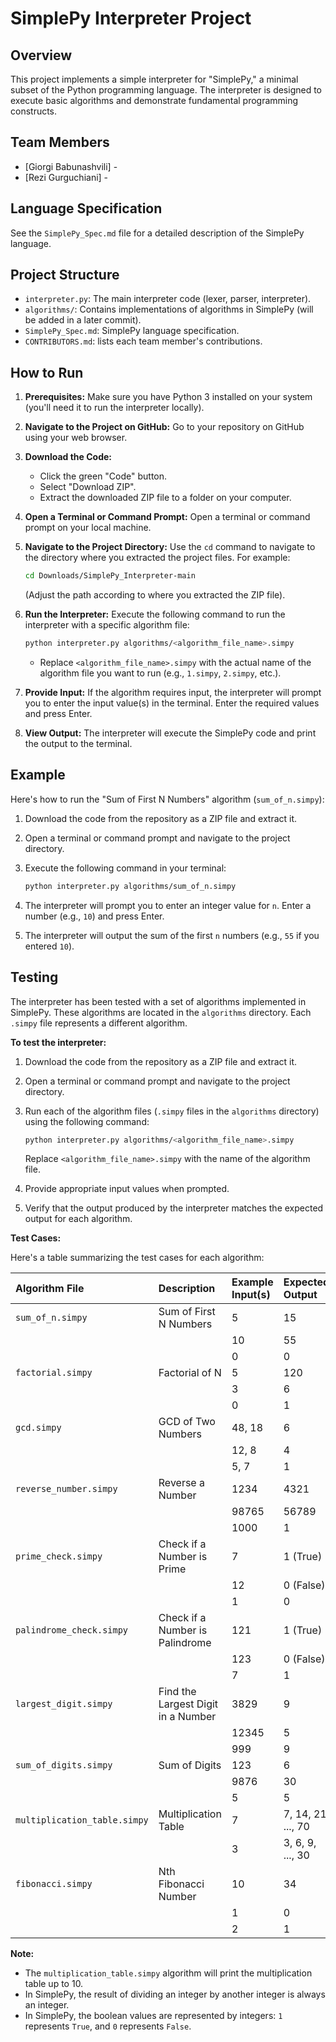 # SimplePy Interpreter Project

## Overview

This project implements a simple interpreter for "SimplePy," a minimal subset of the Python programming language. The interpreter is designed to execute basic algorithms and demonstrate fundamental programming constructs.

## Team Members

- [Giorgi Babunashvili] -
- [Rezi Gurguchiani] - 


## Language Specification

See the `SimplePy_Spec.md` file for a detailed description of the SimplePy language.

## Project Structure

*   `interpreter.py`: The main interpreter code (lexer, parser, interpreter).
*   `algorithms/`: Contains implementations of algorithms in SimplePy (will be added in a later commit).
* `SimplePy_Spec.md`: SimplePy language specification.
* `CONTRIBUTORS.md`: lists each team member's contributions.

## How to Run

1. **Prerequisites:** Make sure you have Python 3 installed on your system (you'll need it to run the interpreter locally).
2. **Navigate to the Project on GitHub:** Go to your repository on GitHub using your web browser.
3. **Download the Code:**
    *   Click the green "Code" button.
    *   Select "Download ZIP".
    *   Extract the downloaded ZIP file to a folder on your computer.
4. **Open a Terminal or Command Prompt:** Open a terminal or command prompt on your local machine.
5. **Navigate to the Project Directory:** Use the `cd` command to navigate to the directory where you extracted the project files. For example:

    ```bash
    cd Downloads/SimplePy_Interpreter-main 
    ```

    (Adjust the path according to where you extracted the ZIP file).
6. **Run the Interpreter:** Execute the following command to run the interpreter with a specific algorithm file:

    ```bash
    python interpreter.py algorithms/<algorithm_file_name>.simpy
    ```

    *   Replace `<algorithm_file_name>.simpy` with the actual name of the algorithm file you want to run (e.g., `1.simpy`, `2.simpy`, etc.).

7. **Provide Input:** If the algorithm requires input, the interpreter will prompt you to enter the input value(s) in the terminal. Enter the required values and press Enter.

8. **View Output:** The interpreter will execute the SimplePy code and print the output to the terminal.


## Example 

Here's how to run the "Sum of First N Numbers" algorithm (`sum_of_n.simpy`):

1. Download the code from the repository as a ZIP file and extract it.
2. Open a terminal or command prompt and navigate to the project directory.
3. Execute the following command in your terminal:

    ```bash
    python interpreter.py algorithms/sum_of_n.simpy
    ```

4. The interpreter will prompt you to enter an integer value for `n`. Enter a number (e.g., `10`) and press Enter.

5. The interpreter will output the sum of the first `n` numbers (e.g., `55` if you entered `10`).


## Testing

The interpreter has been tested with a set of algorithms implemented in SimplePy. These algorithms are located in the `algorithms` directory. Each `.simpy` file represents a different algorithm.

**To test the interpreter:**

1. Download the code from the repository as a ZIP file and extract it.
2. Open a terminal or command prompt and navigate to the project directory.
3. Run each of the algorithm files (`.simpy` files in the `algorithms` directory) using the following command:

    ```bash
    python interpreter.py algorithms/<algorithm_file_name>.simpy
    ```

    Replace `<algorithm_file_name>.simpy` with the name of the algorithm file.
4. Provide appropriate input values when prompted.
5. Verify that the output produced by the interpreter matches the expected output for each algorithm.

**Test Cases:**

Here's a table summarizing the test cases for each algorithm:

| Algorithm File            | Description                                  | Example Input(s)          | Expected Output           |
| :------------------------ | :------------------------------------------- | :------------------------ | :------------------------ |
| `sum_of_n.simpy`          | Sum of First N Numbers                     | 5                         | 15                        |
|                           |                                              | 10                        | 55                        |
|                           |                                              | 0                         | 0                         |
| `factorial.simpy`         | Factorial of N                            | 5                         | 120                       |
|                           |                                              | 3                         | 6                         |
|                           |                                              | 0                         | 1                         |
| `gcd.simpy`               | GCD of Two Numbers                         | 48, 18                    | 6                         |
|                           |                                              | 12, 8                     | 4                         |
|                           |                                              | 5, 7                      | 1                         |
| `reverse_number.simpy`    | Reverse a Number                          | 1234                      | 4321                      |
|                           |                                              | 98765                     | 56789                     |
|                           |                                              | 1000                      | 1                         |
| `prime_check.simpy`       | Check if a Number is Prime                 | 7                         | 1 (True)                  |
|                           |                                              | 12                        | 0 (False)                 |
|                           |                                              | 1                         | 0                         |
| `palindrome_check.simpy`  | Check if a Number is Palindrome            | 121                       | 1 (True)                  |
|                           |                                              | 123                       | 0 (False)                 |
|                           |                                              | 7                         | 1                         |
| `largest_digit.simpy`     | Find the Largest Digit in a Number         | 3829                      | 9                         |
|                           |                                              | 12345                     | 5                         |
|                           |                                              | 999                       | 9                         |
| `sum_of_digits.simpy`     | Sum of Digits                              | 123                       | 6                         |
|                           |                                              | 9876                      | 30                        |
|                           |                                              | 5                         | 5                         |
| `multiplication_table.simpy` | Multiplication Table                    | 7                         | 7, 14, 21, ..., 70       |
|                           |                                              | 3                         | 3, 6, 9, ..., 30          |
| `fibonacci.simpy`         | Nth Fibonacci Number                       | 10                        | 34                        |
|                           |                                              | 1                         | 0                         |
|                           |                                              | 2                         | 1                         |

**Note:**

*   The `multiplication_table.simpy` algorithm will print the multiplication table up to 10.
*   In SimplePy, the result of dividing an integer by another integer is always an integer.
*   In SimplePy, the boolean values are represented by integers: `1` represents `True`, and `0` represents `False`.
